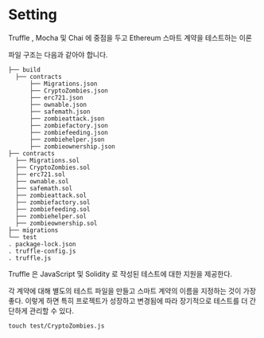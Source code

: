 # Setting

Truffle , Mocha 및 Chai 에 중점을 두고 Ethereum 스마트 계약을 테스트하는 이론

파일 구조는 다음과 같아야 합니다.
```
├── build
  ├── contracts
      ├── Migrations.json
      ├── CryptoZombies.json
      ├── erc721.json
      ├── ownable.json
      ├── safemath.json
      ├── zombieattack.json
      ├── zombiefactory.json
      ├── zombiefeeding.json
      ├── zombiehelper.json
      ├── zombieownership.json
├── contracts
  ├── Migrations.sol
  ├── CryptoZombies.sol
  ├── erc721.sol
  ├── ownable.sol
  ├── safemath.sol
  ├── zombieattack.sol
  ├── zombiefactory.sol
  ├── zombiefeeding.sol
  ├── zombiehelper.sol
  ├── zombieownership.sol
├── migrations
└── test
. package-lock.json
. truffle-config.js
. truffle.js
```

Truffle 은 JavaScript 및 Solidity 로 작성된 테스트에 대한 지원을 제공한다.

각 계약에 대해 별도의 테스트 파일을 만들고 스마트 계약의 이름을 지정하는 것이 가장 좋다. 
이렇게 하면 특히 프로젝트가 성장하고 변경됨에 따라 장기적으로 테스트를 더 간단하게 관리할 수 있다.

```
touch test/CryptoZombies.js
```